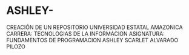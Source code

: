# ASHLEY-
CREACIÓN DE UN REPOSITORIO 
UNIVERSIDAD ESTATAL AMAZONICA
CARRERA: TECNOLOGIAS DE LA INFORMACION 
ASIGNATURA: FUNDAMENTOS DE PROGRAMACION 
ASHLEY SCARLET ALVARADO PILOZO 
